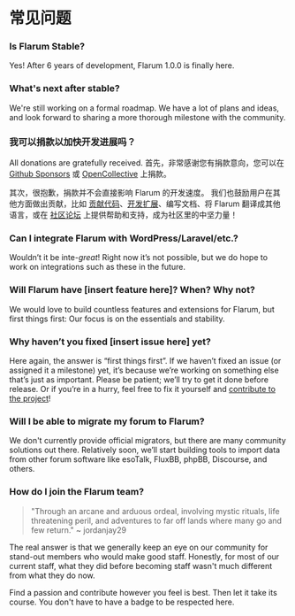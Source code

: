 # 常见问题

### Is Flarum Stable?

Yes! After 6 years of development, Flarum 1.0.0 is finally here.

### What's next after stable?

We're still working on a formal roadmap. We have a lot of plans and ideas, and look forward to sharing a more thorough milestone with the community.

### 我可以捐款以加快开发进展吗？

All donations are gratefully received. 首先，非常感谢您有捐款意向，您可以在 [Github Sponsors](https://github.com/sponsors/flarum) 或 [OpenCollective](https://opencollective.com/flarum) 上捐款。

其次，很抱歉，捐款并不会直接影响 Flarum 的开发速度。 我们也鼓励用户在其他方面做出贡献，比如 [贡献代码](contributing.md)、[开发扩展](/extend/)、编写文档、将 Flarum 翻译成其他语言，或在 [社区论坛](https://discuss.flarum.org/) 上提供帮助和支持，成为社区里的中坚力量！

### Can I integrate Flarum with WordPress/Laravel/etc.?

Wouldn’t it be inte-_great_! Right now it’s not possible, but we do hope to work on integrations such as these in the future.

### Will Flarum have [insert feature here]? When? Why not?

We would love to build countless features and extensions for Flarum, but first things first: Our focus is on the essentials and stability.

### Why haven’t you fixed [insert issue here] yet?

Here again, the answer is “first things first”. If we haven’t fixed an issue (or assigned it a milestone) yet, it’s because we’re working on something else that’s just as important. Please be patient; we’ll try to get it done before release. Or if you’re in a hurry, feel free to fix it yourself and [contribute to the project](contributing.md)!

### Will I be able to migrate my forum to Flarum?

We don't currently provide official migrators, but there are many community solutions out there. Relatively soon, we’ll start building tools to import data from other forum software like esoTalk, FluxBB, phpBB, Discourse, and others.

### How do I join the Flarum team?

> "Through an arcane and arduous ordeal, involving mystic rituals, life threatening peril, and adventures to far off lands where many go and few return." ~ jordanjay29

The real answer is that we generally keep an eye on our community for stand-out members who would make good staff. Honestly, for most of our current staff, what they did before becoming staff wasn't much different from what they do now.

Find a passion and contribute however you feel is best. Then let it take its course. You don't have to have a badge to be respected here.